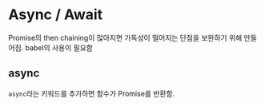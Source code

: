 # Async / Await

Promise의 then chaining이 많아지면 가독성이 떨어지는 단점을 보완하기 위해 만들어짐. babel의 사용이 필요함

## async

`async`라는 키워드를 추가하면 함수가 Promise를 반환함.

